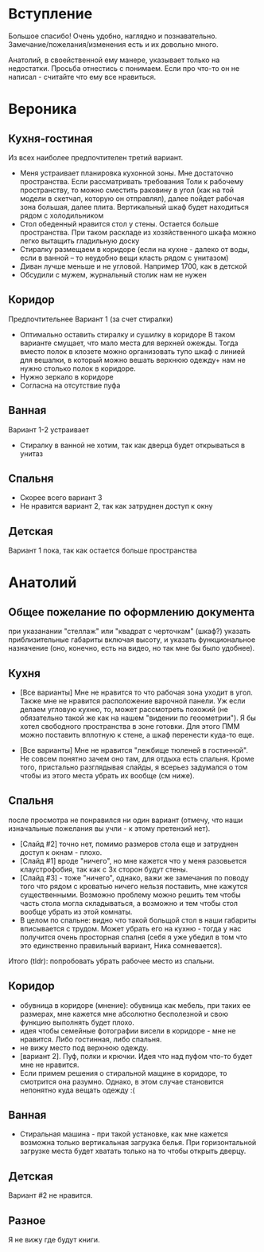 # Вступление

Большое спасибо! Очень удобно, наглядно и познавательно.
Замечание/пожелания/изменения есть и их довольно много.

Анатолий, в своейственной ему манере, указывает только на недостатки. Просьба
отнестись с понимаем. Если про что-то он не написал - считайте что ему
все нравиться.

# Вероника

## Кухня-гостиная

Из всех наиболее предпочтителен третий вариант.

- Меня устраивает планировка кухонной зоны. Мне достаточно пространства. Если
рассматривать требования Толи к рабочему пространству, то можно сместить
раковину в угол (как на той модели в скетчап, которую он отправлял), далее
пойдет рабочая зона большая, далее плита. Вертикальный шкаф будет находиться
рядом с холодильником
- Стол обеденный нравится стол у стены. Остается больше пространства. При таком
раскладе из хозяйственного шкафа можно легко вытащить гладильную доску
- Стиралку размещаем в коридоре (если на кухне - далеко от воды, если в
ванной – то неудобно вещи класть рядом с унитазом)
- Диван лучше меньше и не угловой. Например 1700, как в детской
- Обсудили с мужем, журнальный столик нам не нужен

## Коридор

Предпочтительнее Вариант 1 (за счет стиралки)

- Оптимально оставить стиралку и сушилку в коридоре В таком варианте смущает, что
мало места для верхней ожежды.  Тогда вместо полок в клозете можно организовать
тупо шкаф с линией для вешалки, в который можно вешать верхнюю одежду+ нам не
нужно столько полок в коридоре.
- Нужно зеркало в коридоре
- Согласна на отсутствие пуфа

## Ванная

Вариант 1-2 устраивает

- Стиралку в ванной не хотим, так как дверца будет открываться в унитаз

## Спальня

- Скорее всего вариант 3
- Не нравится вариант 2, так как затруднен доступ к окну

## Детская

Вариант 1 пока, так как остается больше пространства


# Анатолий

## Общее пожелание по оформлению документа

при указанании "стеллаж" или "квадрат с черточкам" (шкаф?) указать
приблизительные габариты включая высоту, и указать функциональное назначение
(оно, конечно, есть на видео, но так мне бы было удобнее).

## Кухня

- [Все варианты] Мне не нравится то что рабочая зона уходит в угол. Также мне не
нравится расположение варочной панели. Уж если делаем угловую кухню, то, может
рассмотреть похожий (не обязательно такой же как на нашем "видении по
геоометрии"). Я бы хотел свободного пространства в зоне готовки. Для этого ПММ
можно поставить вплотную к стене, а шкаф перенести куда-то еще.

- [Все варианты] Мне не нравится "лежбище тюленей в гостинной". Не совсем
понятно зачем оно там, для отдыха есть спальня. Кроме того, пристально
разглядывая слайды, я всерьез задумался о том чтобы из этого места убрать их
вообще (см ниже).

## Спальня

после просмотра не понравился ни один вариант (отмечу, что наши изначальные
пожелания вы учли - к этому претензий нет).

- [Cлайд #2] точно нет, помимо размеров стола еще и затруднен доступ к окнам - плохо.
- [Cлайд #1] вроде "ничего", но мне кажется что у меня разовьется
клаустрофобия, так как с 3х сторон будут стены.
- [Слайд #3] - тоже "ничего", однако, важи же замечания по поводу того что
рядом с кроватью ничего нельзя поставить, мне кажутся существенными. Возможно
проблему можно решить тем чтобы часть стола могла складываться, а возможно и
тем чтобы стол вообще убрать из этой комнаты. 
- В целом по спальне: видно что такой больщой стол в наши габариты вписывается
с трудом. Может убрать его на кухню - тогда у нас получится очень просторная
спалня (cебя я уже убедил в том что это единственно правильный вариант, Ника
сомневается).

Итого (tldr): попробовать убрать рабочее место из спальни.

## Коридор

- обувница в коридоре (мнение): обувница как мебель, при таких ее размерах, мне
кажется мне абсолютно бесполезной и свою функцию выполнять будет плохо.
- идея чтобы семейные фотографии висели в коридоре - мне не нравится. Либо
гостинная, либо спальня.
- не вижу место под верхнюю одежду.
- [вариант 2]. Пуф, полки и крючки. Идея что над пуфом что-то будет мне не
нравится.
- Если примем решения о стиральной мащине в коридоре, то смотрится она разумно.
Однако, в этом случае становится непонятно куда вещать одежду :(


## Ванная

- Стиральная машина - при такой установке, как мне кажется возможна только
вертикальная загрузка белья. При горизонтальной загрузке места будет хватать
только на то чтобы открыть дверцу.

## Детская

Вариант #2 не нравится.

## Разное

Я не вижу где будут книги.

